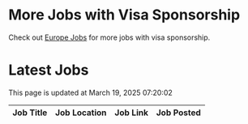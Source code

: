# More Jobs with Visa Sponsorship

Check out [Europe Jobs](https://github.com/sureshparimi/europejobs#latest-jobs) for more jobs with visa sponsorship.

# Latest Jobs

This page is updated at March 19, 2025 07:20:02

| Job Title | Job Location | Job Link | Job Posted |
| --- | --- | --- | --- |
